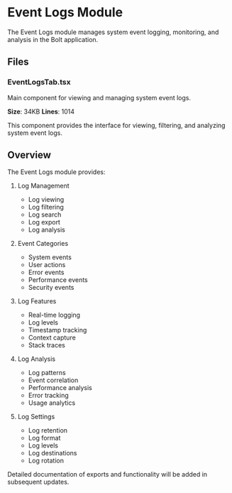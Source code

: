 # Event Logs Module

The Event Logs module manages system event logging, monitoring, and analysis in the Bolt application.

## Files

### EventLogsTab.tsx

Main component for viewing and managing system event logs.

**Size**: 34KB
**Lines**: 1014

This component provides the interface for viewing, filtering, and analyzing system event logs.

## Overview

The Event Logs module provides:

1. Log Management

   - Log viewing
   - Log filtering
   - Log search
   - Log export
   - Log analysis

2. Event Categories

   - System events
   - User actions
   - Error events
   - Performance events
   - Security events

3. Log Features

   - Real-time logging
   - Log levels
   - Timestamp tracking
   - Context capture
   - Stack traces

4. Log Analysis

   - Log patterns
   - Event correlation
   - Performance analysis
   - Error tracking
   - Usage analytics

5. Log Settings
   - Log retention
   - Log format
   - Log levels
   - Log destinations
   - Log rotation

Detailed documentation of exports and functionality will be added in subsequent updates.

